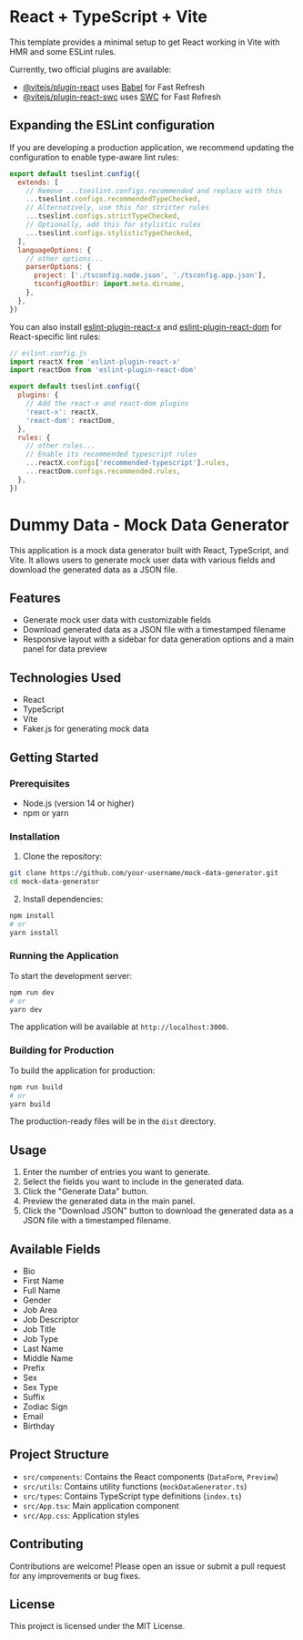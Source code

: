 # React + TypeScript + Vite

This template provides a minimal setup to get React working in Vite with HMR and some ESLint rules.

Currently, two official plugins are available:

- [@vitejs/plugin-react](https://github.com/vitejs/vite-plugin-react/blob/main/packages/plugin-react/README.md) uses [Babel](https://babeljs.io/) for Fast Refresh
- [@vitejs/plugin-react-swc](https://github.com/vitejs/vite-plugin-react-swc) uses [SWC](https://swc.rs/) for Fast Refresh

## Expanding the ESLint configuration

If you are developing a production application, we recommend updating the configuration to enable type-aware lint rules:

```js
export default tseslint.config({
  extends: [
    // Remove ...tseslint.configs.recommended and replace with this
    ...tseslint.configs.recommendedTypeChecked,
    // Alternatively, use this for stricter rules
    ...tseslint.configs.strictTypeChecked,
    // Optionally, add this for stylistic rules
    ...tseslint.configs.stylisticTypeChecked,
  ],
  languageOptions: {
    // other options...
    parserOptions: {
      project: ['./tsconfig.node.json', './tsconfig.app.json'],
      tsconfigRootDir: import.meta.dirname,
    },
  },
})
```

You can also install [eslint-plugin-react-x](https://github.com/Rel1cx/eslint-react/tree/main/packages/plugins/eslint-plugin-react-x) and [eslint-plugin-react-dom](https://github.com/Rel1cx/eslint-react/tree/main/packages/plugins/eslint-plugin-react-dom) for React-specific lint rules:

```js
// eslint.config.js
import reactX from 'eslint-plugin-react-x'
import reactDom from 'eslint-plugin-react-dom'

export default tseslint.config({
  plugins: {
    // Add the react-x and react-dom plugins
    'react-x': reactX,
    'react-dom': reactDom,
  },
  rules: {
    // other rules...
    // Enable its recommended typescript rules
    ...reactX.configs['recommended-typescript'].rules,
    ...reactDom.configs.recommended.rules,
  },
})
```

# Dummy Data - Mock Data Generator

This application is a mock data generator built with React, TypeScript, and Vite. It allows users to generate mock user data with various fields and download the generated data as a JSON file.

## Features

- Generate mock user data with customizable fields
- Download generated data as a JSON file with a timestamped filename
- Responsive layout with a sidebar for data generation options and a main panel for data preview

## Technologies Used

- React
- TypeScript
- Vite
- Faker.js for generating mock data

## Getting Started

### Prerequisites

- Node.js (version 14 or higher)
- npm or yarn

### Installation

1. Clone the repository:

```sh
git clone https://github.com/your-username/mock-data-generator.git
cd mock-data-generator
```

2. Install dependencies:

```sh
npm install
# or
yarn install
```

### Running the Application

To start the development server:

```sh
npm run dev
# or
yarn dev
```

The application will be available at `http://localhost:3000`.

### Building for Production

To build the application for production:

```sh
npm run build
# or
yarn build
```

The production-ready files will be in the `dist` directory.

## Usage

1. Enter the number of entries you want to generate.
2. Select the fields you want to include in the generated data.
3. Click the "Generate Data" button.
4. Preview the generated data in the main panel.
5. Click the "Download JSON" button to download the generated data as a JSON file with a timestamped filename.

## Available Fields

- Bio
- First Name
- Full Name
- Gender
- Job Area
- Job Descriptor
- Job Title
- Job Type
- Last Name
- Middle Name
- Prefix
- Sex
- Sex Type
- Suffix
- Zodiac Sign
- Email
- Birthday

## Project Structure

- `src/components`: Contains the React components (`DataForm`, `Preview`)
- `src/utils`: Contains utility functions (`mockDataGenerator.ts`)
- `src/types`: Contains TypeScript type definitions (`index.ts`)
- `src/App.tsx`: Main application component
- `src/App.css`: Application styles

## Contributing

Contributions are welcome! Please open an issue or submit a pull request for any improvements or bug fixes.

## License

This project is licensed under the MIT License.
